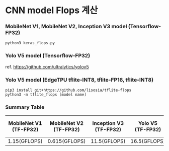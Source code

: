 # CNN model Flops 계산

### MobileNet V1, MobileNet V2, Inception V3 model (Tensorflow-FP32)
    python3 keras_flops.py


### Yolo V5 model (Tensorflow-FP32)
ref. https://github.com/ultralytics/yolov5



### Yolo V5 model (EdgeTPU tflite-INT8, tflite-FP16, tflite-INT8)
    pip3 install git+https://github.com/lisosia/tflite-flops
    python3 -m tflite_flops [model name]


### Summary Table

|MobileNet V1 (TF-FP32)|MobileNet V2 (TF-FP32)|Inception V3 (TF-FP32)|Yolo V5 </br> (TF-FP32)|Yolo V5 </br> (EdgeTPU-tflite-INT8)|Yolo V5 </br> (tflite-FP16)|Yolo V5 </br> (tflite-INT8)|
|:---:|:---:|:---:|:---:|:---:|:---:|:---:|
|1.15(GFLOPS)|0.615(GFLOPS)|11.5(GFLOPS)|16.5(GFLOPS)|5.9(GFLOPS)|16.4(GFLOPS)|16.4(GFLOPS)|
